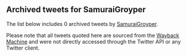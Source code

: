 ## Archived tweets for SamuraiGroyper

The list below includes 0 archived tweets by
[SamuraiGroyper](https://twitter.com/SamuraiGroyper).

Please note that all tweets quoted here are sourced from the
[Wayback Machine](https://web.archive.org) and were not directly accessed through the Twitter API or
any Twitter client.

